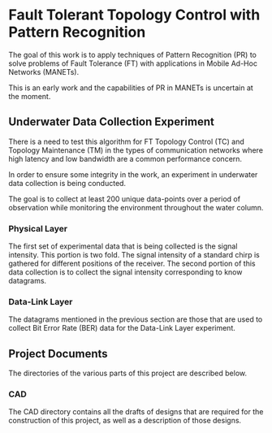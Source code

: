 # Fault Tolerant Topology Control with Pattern Recognition

The goal of this work is to apply techniques of Pattern Recognition (PR) to
solve problems of Fault Tolerance (FT) with applications in  Mobile Ad-Hoc
Networks (MANETs).

This is an early work and the capabilities of PR in MANETs is uncertain at the
moment.

## Underwater Data Collection Experiment

There is a need to test this algorithm for FT Topology Control (TC) and
Topology Maintenance (TM) in the types of communication networks where high
latency and low bandwidth are a common performance concern.

In order to ensure some integrity in the work, an experiment in underwater data
collection is being conducted.

The goal is to collect at least 200 unique data-points over a period of
observation while monitoring the environment throughout the water column.

### Physical Layer
The first set of experimental data that is being collected is the signal
intensity.  This portion is two fold. The signal intensity of a standard chirp
is gathered for different positions of the receiver. The second portion of this
data collection is to collect the signal intensity corresponding to know
datagrams.

### Data-Link Layer
The datagrams mentioned in the previous section are those that are used to
collect Bit Error Rate (BER) data for the Data-Link Layer experiment.


## Project Documents
The directories of the various parts of this project are described below.

### CAD
The CAD directory contains all the drafts of designs that are required for the
construction of this project, as well as a description of those designs.
